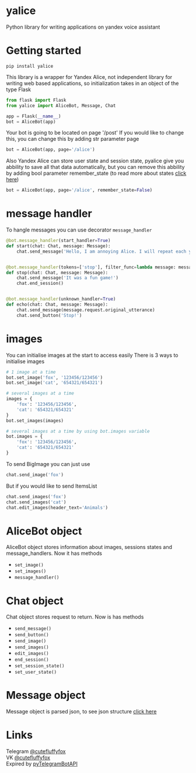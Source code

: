 # yalice
Python library for writing applications on yandex voice assistant


# Getting started
```
pip install yalice
```


This library is a wrapper for Yandex Alice, not independent library for writing web based applications, so initialization takes in an object of the type Flask
```python
from flask import Flask
from yalice import AliceBot, Message, Chat

app = Flask(__name__)
bot = AliceBot(app)
```

Your bot is going to be located on page '/post'
If you would like to change this, you can change this by adding str parameter page
```python
bot = AliceBot(app, page='/alice')
```

Also Yandex Alice can store user state and session state, pyalice give you abbility to save all that data automatically, but you can remove this abbility by adding bool parameter remember_state (to read more about states [click here](https://yandex.ru/dev/dialogs/alice/doc/session-persistence-docpage/))
```python
bot = AliceBot(app, page='/alice', remember_state=False)
```


# message handler
To hangle messages you can use decorator ```message_handler```
```python
@bot.message_handler(start_handler=True)
def start(chat: Chat, message: Message):
    chat.send_message('Hello, I am annoying Alice. I will repeat each your word!')


@bot.message_handler(tokens=['stop'], filter_func=lambda message: message.request.type == 'ButtonPressed')
def stop(chat: Chat, message: Message):
    chat.send_message('It was a fun game!')
    chat.end_session()


@bot.message_handler(unknown_handler=True)
def echo(chat: Chat, message: Message):
    chat.send_message(message.request.original_utterance)
    chat.send_button('Stop!')
```


# images
You can initialise images at the start to access easily
There is 3 ways to initialise images
```python
# 1 image at a time
bot.set_image('fox', '123456/123456')
bot.set_image('cat', '654321/654321')

# several images at a time
images = {
    'fox': '123456/123456',
    'cat': '654321/654321'
}
bot.set_images(images)

# several images at a time by using bot.images variable
bot.images = {
    'fox': '123456/123456',
    'cat': '654321/654321'
}
```

To send BigImage you can just use
```python
chat.send_image('fox')
```

But if you would like to send ItemsList
```python
chat.send_images('fox')
chat.send_images('cat')
chat.edit_images(header_text='Animals')
```


# AliceBot object
AliceBot object stores information about images, sessions states and message_handlers. Now it has methods
- ```set_image()```
- ```set_images()```
- ```message_handler()```


# Chat object
Chat object stores request to return. Now is has methods
- ```send_message()```
- ```send_button()```
- ```send_image()```
- ```send_images()```
- ```edit_images()```
- ```end_session()```
- ```set_session_state()```
- ```set_user_state()```

# Message object
Message object is parsed json, to see json structure [click here](https://yandex.ru/dev/dialogs/alice/doc/protocol-docpage/)

# Links
Telegram [@cutefluffyfox](https://t.me/cutefluffyfox)<br>
VK [@cutefluffyfox](https://vk.com/cutefluffyfox)<br>
Expired by [pyTelegramBotAPI](https://github.com/eternnoir/pyTelegramBotAPI)
